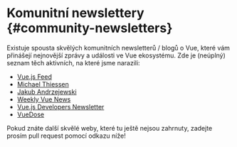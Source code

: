 # Komunitní newslettery {#community-newsletters}

Existuje spousta skvělých komunitních newsletterů / blogů o Vue, které vám přinášejí nejnovější zprávy a události ve Vue ekosystému.
Zde je (neúplný) seznam těch aktivních, na které jsme narazili:

- [Vue.js Feed](https://vuejsfeed.com/)
- [Michael Thiessen](https://michaelnthiessen.com/newsletter)
- [Jakub Andrzejewski](https://dev.to/jacobandrewsky)
- [Weekly Vue News](https://weekly-vue.news/)
- [Vue.js Developers Newsletter](https://vuejsdevelopers.com/newsletter/)
- [VueDose](https://vuedose.tips/articles#newsletter)

Pokud znáte další skvělé weby, které tu ještě nejsou zahrnuty, zadejte prosím pull request pomocí odkazu níže!

